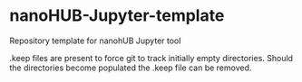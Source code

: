 # nanoHUB-Jupyter-template
Repository template for nanohUB Jupyter tool

.keep files are present to force git to track initially empty directories.
Should the directories become populated the .keep file can be removed.
